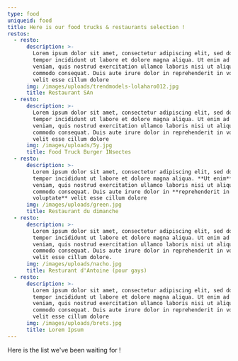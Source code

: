 ```yaml
---
type: food
uniqueid: food
title: Here is our food trucks & restaurants selection !
restos:
  - resto:
      description: >-
        Lorem ipsum dolor sit amet, consectetur adipiscing elit, sed do eiusmod
        tempor incididunt ut labore et dolore magna aliqua. Ut enim ad minim
        veniam, quis nostrud exercitation ullamco laboris nisi ut aliquip ex ea
        commodo consequat. Duis aute irure dolor in reprehenderit in voluptate
        velit esse cillum dolore
      img: /images/uploads/trendmodels-lolaharo012.jpg
      title: Restaurant SAn
  - resto:
      description: >-
        Lorem ipsum dolor sit amet, consectetur adipiscing elit, sed do eiusmod
        tempor incididunt ut labore et dolore magna aliqua. Ut enim ad minim
        veniam, quis nostrud exercitation ullamco laboris nisi ut aliquip ex ea
        commodo consequat. Duis aute irure dolor in reprehenderit in voluptate
        velit esse cillum dolore
      img: /images/uploads/5y.jpg
      title: Food Truck Burger INsectes
  - resto:
      description: >-
        Lorem ipsum dolor sit amet, consectetur adipiscing elit, sed do eiusmod
        tempor incididunt ut labore et dolore magna aliqua. **Ut enim** ad minim
        veniam, quis nostrud exercitation ullamco laboris nisi ut aliquip ex ea
        commodo consequat. Duis aute irure dolor in **reprehenderit in
        voluptate** velit esse cillum dolore
      img: /images/uploads/green.jpg
      title: Restaurant du dimanche
  - resto:
      description: >-
        Lorem ipsum dolor sit amet, consectetur adipiscing elit, sed do eiusmod
        tempor incididunt ut labore et dolore magna aliqua. Ut enim ad minim
        veniam, quis nostrud exercitation ullamco laboris nisi ut aliquip ex ea
        commodo consequat. Duis aute irure dolor in reprehenderit in voluptate
        velit esse cillum dolore.
      img: /images/uploads/nacho.jpg
      title: Resturant d'Antoine (pour gays)
  - resto:
      description: >-
        Lorem ipsum dolor sit amet, consectetur adipiscing elit, sed do eiusmod
        tempor incididunt ut labore et dolore magna aliqua. Ut enim ad minim
        veniam, quis nostrud exercitation ullamco laboris nisi ut aliquip ex ea
        commodo consequat. Duis aute irure dolor in reprehenderit in voluptate
        velit esse cillum dolore
      img: /images/uploads/brets.jpg
      title: Lorem Ipsum
---
```

Here is the list we've been waiting for !
